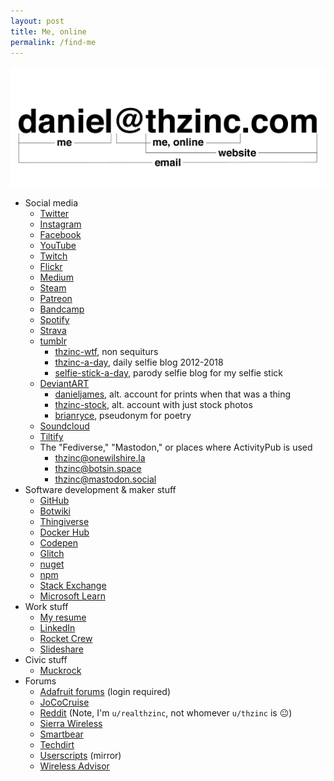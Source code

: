 ```yaml
---
layout: post
title: Me, online
permalink: /find-me
---
```


<style type="text/css">
    @media (prefers-color-scheme: dark) {
        .invertable {
            filter: invert(1);
        }
    }
</style>
<img src="/assets/banner.png" alt="Diagram of daniel@thzinc.com" class="invertable">

- Social media
  - [Twitter](https://twitter.com/thzinc)
  - [Instagram](https://www.instagram.com/thzinc/)
  - [Facebook](https://www.facebook.com/thzinc)
  - [YouTube](https://www.youtube.com/channel/UC54j-qqvntPcLXYSW7Rxcfg)
  - [Twitch](https://www.twitch.tv/thzinc)
  - [Flickr](https://www.flickr.com/people/thzinc/)
  - [Medium](https://medium.com/@thzinc)
  - [Steam](https://steamcommunity.com/id/thzinc)
  - [Patreon](https://www.patreon.com/thzinc)
  - [Bandcamp](https://bandcamp.com/thzinc)
  - [Spotify](https://open.spotify.com/user/thzinc)
  - [Strava](https://www.strava.com/athletes/44050022)
  - [tumblr](https://blog.thzinc.com)
    - [thzinc-wtf](https://thzinc.wtf), non sequiturs
    - [thzinc-a-day](https://thzincaday.thzinc.com), daily selfie blog 2012-2018
    - [selfie-stick-a-day](https://selfiestickaday.thzinc.com), parody selfie blog for my selfie stick
  - [DeviantART](https://www.deviantart.com/thzinc)
    - [danieljames](https://www.deviantart.com/danieljames), alt. account for prints when that was a thing
    - [thzinc-stock](https://www.deviantart.com/thzinc-stock), alt. account with just stock photos
    - [brianryce](https://www.deviantart.com/brianryce), pseudonym for poetry
  - [Soundcloud](https://soundcloud.com/thzinc)
  - [Tiltify](https://tiltify.com/@thzinc/profile)
  - The "Fediverse," "Mastodon," or places where ActivityPub is used
    - [thzinc@onewilshire.la](https://onewilshire.la/@thzinc)
    - [thzinc@botsin.space](https://botsin.space/@thzinc)
    - [thzinc@mastodon.social](https://mastodon.social/@thzinc)
- Software development & maker stuff
  - [GitHub](https://github.com/thzinc)
  - [Botwiki](https://botwiki.org/author/thzinc/)
  - [Thingiverse](https://www.thingiverse.com/thzinc/designs)
  - [Docker Hub](https://hub.docker.com/u/thzinc)
  - [Codepen](https://codepen.io/thzinc)
  - [Glitch](https://glitch.com/@thzinc)
  - [nuget](https://www.nuget.org/profiles/thzinc)
  - [npm](https://www.npmjs.com/~thzinc)
  - [Stack Exchange](https://stackexchange.com/users/1819033/daniel-james)
  - [Microsoft Learn](https://learn.microsoft.com/en-us/users/thzinc/)
- Work stuff
  - [My resume](/resume)
  - [LinkedIn](https://www.linkedin.com/in/danielijames/)
  - [Rocket Crew](https://rocketcrew.space/talents/profile/63bb1e80bf943c08d48cc32b)
  - [Slideshare](https://www.slideshare.net/DanielJames17)
- Civic stuff
  - [Muckrock](https://www.muckrock.com/accounts/profile/thzinc/)
- Forums
  - [Adafruit forums](https://forums.adafruit.com/memberlist.php?mode=viewprofile&u=478128) (login required)
  - [JoCoCruise](https://forums.jococruise.com/u/thzinc/summary)
  - [Reddit](https://www.reddit.com/user/realthzinc) (Note, I'm `u/realthzinc`, not whomever `u/thzinc` is 😐)
  - [Sierra Wireless](https://forum.sierrawireless.com/u/thzinc/summary)
  - [Smartbear](https://community.smartbear.com/t5/user/viewprofilepage/user-id/15125)
  - [Techdirt](https://www.techdirt.com/user/thzinc/)
  - [Userscripts](https://userscripts-mirror.org/users/489558) (mirror)
  - [Wireless Advisor](https://forums.wirelessadvisor.com/members/thzinc.68886/)
